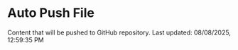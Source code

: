# Auto Push File

Content that will be pushed to GitHub repository.
Last updated: 08/08/2025, 12:59:35 PM
